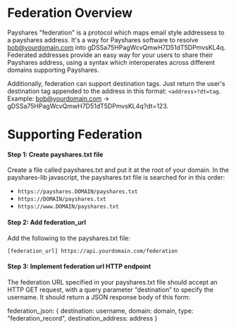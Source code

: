 # Federation Overview

Payshares "federation" is a protocol which maps email style addressess to a payshares address. It's a way for Payshares software to resolve bob@yourdomain.com into gDSSa75HPagWcvQmwH7D51dT5DPmvsKL4q. Federated addresses provide an easy way for your users to share their Payshares address, using a syntax which interoperates across different domains supporting Payshares.

Additionally, federation can support destination tags. Just return the user's destination tag appended to the address in this format:
`<address>?dt=tag`. Example: bob@yourdomain.com -> gDSSa75HPagWcvQmwH7D51dT5DPmvsKL4q?dt=123.

# Supporting Federation

#### Step 1: Create payshares.txt file

Create a file called payshares.txt and put it at the root of your domain. In the payshares-lib javascript, the payshares.txt file is searched for in this order:

- `https://payshares.DOMAIN/payshares.txt`
- `https://DOMAIN/payshares.txt`
- `https://www.DOMAIN/payshares.txt`

#### Step 2: Add federation_url

Add the following to the payshares.txt file:

`[federation_url] https://api.yourdomain.com/federation`


#### Step 3: Implement federation url HTTP endpoint

The federation URL specified in your payshares.txt file should accept an HTTP GET request, with a query parameter “destination” to specify the username. It should return a JSON response body of this form:

federation_json: {
  destination: username,
  domain: domain,
  type: "federation_record",
  destination_address: address
}
